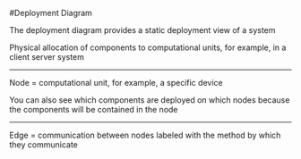 #Deployment Diagram

The deployment diagram provides a static deployment view of a system

Physical allocation of components to computational units, for example, in a client server system

***

Node = computational unit, for example, a specific device

You can also see which components are deployed on which nodes because the components will be contained in the node

***

Edge = communication between nodes labeled with the method by which they communicate
